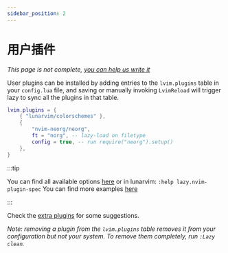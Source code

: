 ```yaml
---
sidebar_position: 2
---
```


# 用户插件

_This page is not complete, [you can help us write it](https://github.com/LunarVim/lunarvim.org/issues/352)_

User plugins can be installed by adding entries to the `lvim.plugins` table in your `config.lua` file,
and saving or manually invoking `LvimReload` will trigger lazy to sync all the plugins in that table.

```lua
lvim.plugins = {
	{ "lunarvim/colorschemes" },
	{
		"nvim-neorg/neorg",
		ft = "norg", -- lazy-load on filetype
		config = true, -- run require("neorg").setup()
	},
}
```

:::tip

You can find all available options [here](https://github.com/folke/lazy.nvim#-plugin-spec) or in lunarvim: `:help lazy.nvim-plugin-spec`
You can find more examples [here](https://github.com/folke/lazy.nvim#examples)

:::

Check the [extra plugins](./example-configurations.md) for some suggestions.

_Note: removing a plugin from the `lvim.plugins` table removes it from your configuration but not your system. To remove them completely, run `:Lazy clean`._

